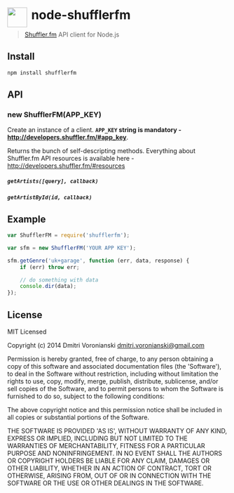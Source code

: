 # <img src="https://d1v2xm8p2pd3wl.cloudfront.net/assets/static/images/shuffler_logo_200.png" width="45" align="left">&nbsp;node-shufflerfm

> [Shuffler.fm](https://shuffler.fm) API client for Node.js

## Install

```javascript
npm install shufflerfm
```

## API

### new ShufflerFM(APP_KEY)

Create an instance of a client. **`APP_KEY` string is mandatory - http://developers.shuffler.fm/#app_key**.

Returns the bunch of self-descripting methods. Everything about Shuffler.fm API resources is available here - http://developers.shuffler.fm/#resources

##### `getArtists([query], callback)`
##### `getArtistById(id, callback)`

## Example

```javascript
var ShufflerFM = require('shufflerfm');

var sfm = new ShufflerFM('YOUR APP KEY');

sfm.getGenre('uk+garage', function (err, data, response) {
    if (err) throw err;

    // do something with data
    console.dir(data);
});
```

## License

MIT Licensed

Copyright (c) 2014 Dmitri Voronianski [dmitri.voronianski@gmail.com](mailto:dmitri.voronianski@gmail.com)

Permission is hereby granted, free of charge, to any person obtaining a copy of this software and associated documentation files (the 'Software'), to deal in the Software without restriction, including without limitation the rights to use, copy, modify, merge, publish, distribute, sublicense, and/or sell copies of the Software, and to permit persons to whom the Software is furnished to do so, subject to the following conditions:

The above copyright notice and this permission notice shall be included in all copies or substantial portions of the Software.

THE SOFTWARE IS PROVIDED 'AS IS', WITHOUT WARRANTY OF ANY KIND, EXPRESS OR IMPLIED, INCLUDING BUT NOT LIMITED TO THE WARRANTIES OF MERCHANTABILITY, FITNESS FOR A PARTICULAR PURPOSE AND NONINFRINGEMENT. IN NO EVENT SHALL THE AUTHORS OR COPYRIGHT HOLDERS BE LIABLE FOR ANY CLAIM, DAMAGES OR OTHER LIABILITY, WHETHER IN AN ACTION OF CONTRACT, TORT OR OTHERWISE, ARISING FROM, OUT OF OR IN CONNECTION WITH THE SOFTWARE OR THE USE OR OTHER DEALINGS IN THE SOFTWARE.
